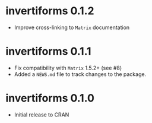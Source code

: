 # invertiforms 0.1.2

* Improve cross-linking to `Matrix` documentation

# invertiforms 0.1.1

* Fix compatibility with `Matrix` 1.5.2+ (see #8)
* Added a `NEWS.md` file to track changes to the package.

# invertiforms 0.1.0

* Initial release to CRAN
